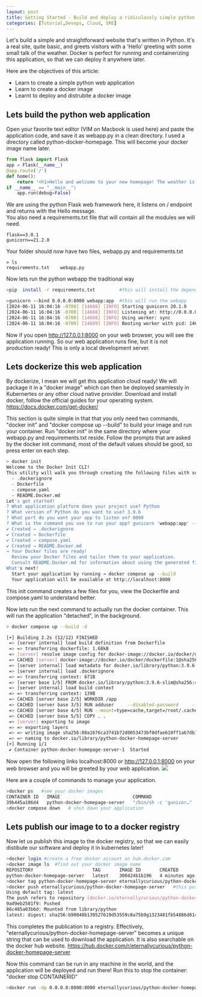 ```yaml
---
layout: post
title: Getting Started - Build and deploy a ridiculously simple python web application with Docker
categories: [Tutorial,Devops, Cloud, SRE]
---
```


Let's build a simple and straightforward website that's written in Python. It's a real site, quite basic, and greets visitors with a 'Hello’ greeting with some small talk of the weather. Docker is perfect for running and containerizing this application, so that we can deploy it anywhere later. 

Here are the objectives of this article: 
* Learn to create a simple python web application
* Learn to create a docker image 
* Learnt to deploy and distrubite a docker image

## Lets build the python web application
Open your favorite text editor (VIM on Macbook is used here) and paste the application code, and save it as webapp.py in a clean directory. I used a directory called python-docker-homepage. This will become your docker image name later.  
```python
from flask import Flask
app = Flask(__name__)
@app.route('/')
def home():
    return '<h1>Hello and welcome to your new homepage! The weather is lovely isnt it!</h1>'
if __name__ == "__main__":
    app.run(debug=False)
```
We are using the python Flask web framework here, it listens on / endpoint and returns with the Hello message.  
You also need a requirements.txt file that will contain all the modules we will need. 
```
flask==3.0.1
gunicorn==21.2.0
```
Your folder should now have two files, webapp.py and requirements.txt
```
> ls
requirements.txt	webapp.py
```
Now lets run the python webapp the traditional way
```bash
>pip  install -r requirements.txt         #this will install the dependencies  

>gunicorn --bind 0.0.0.0:8000 webapp:app  #this will run the webapp
[2024-06-11 16:04:16 -0700] [14688] [INFO] Starting gunicorn 20.1.0
[2024-06-11 16:04:16 -0700] [14688] [INFO] Listening at: http://0.0.0.0:8000 (14688)
[2024-06-11 16:04:16 -0700] [14688] [INFO] Using worker: sync
[2024-06-11 16:04:16 -0700] [14689] [INFO] Booting worker with pid: 14689
```
 Now if you open http://127.0.0.1:8000 on your web browser, you will see the application running. 
 So our web application runs fine, but it is not production ready!  This is only a local development server. 

## Lets dockerize this web application 


By dockerize, I mean we will get this application cloud ready! We will package it in a "docker image" which can then be deployed seamlessly in Kubernertes or any other cloud native provider. 
Download and install docker, follow the official guides for your operating system. https://docs.docker.com/get-docker/

This section is quite simple in that that you only need two commands, "docker init" and  "docker compose up --build" to build your image and run your container. 
Run "docker init" in the same directory where your webapp.py and requirements.txt reside. Follow the prompts that are asked by the docker init command, most of the default values should be good, so press enter on each step. 

```bash
> docker init
Welcome to the Docker Init CLI!
This utility will walk you through creating the following files with sensible defaults for your project:
  - .dockerignore
  - Dockerfile
  - compose.yaml
  - README.Docker.md
Let's get started!
? What application platform does your project use? Python
? What version of Python do you want to use? 3.9.6
? What port do you want your app to listen on? 8000
? What is the command you use to run your app? gunicorn 'webapp:app' --bind=0.0.0.0:8000
✔ Created → .dockerignore
✔ Created → Dockerfile
✔ Created → compose.yaml
✔ Created → README.Docker.md
→ Your Docker files are ready!
  Review your Docker files and tailor them to your application.
  Consult README.Docker.md for information about using the generated files.
What's next?
  Start your application by running → docker compose up --build
  Your application will be available at http://localhost:8000

```
This init command creates a few files for you, view the Dockerfile and compose.yaml to understand better. 

Now lets run the next command to actually run the docker container. This will run the application "detached", in the background. 

```bash
> docker compose up --build -d

[+] Building 2.2s (12/12) FINISHED                                                                                                                            docker:desktop-linux
 => [server internal] load build definition from Dockerfile                                                                                                                   0.0s
 => => transferring dockerfile: 1.68kB                                                                                                                                        0.0s
 => [server] resolve image config for docker-image://docker.io/docker/dockerfile:1                                                                                            1.4s
 => CACHED [server] docker-image://docker.io/docker/dockerfile:1@sha256:a57df69d0ea827fb726649162813635de6f17269be781f696fbfdf2d83dda33e                                      0.0s
 => [server internal] load metadata for docker.io/library/python:3.9.6-slim                                                                                                   0.6s
 => [server internal] load .dockerignore                                                                                                                                      0.0s
 => => transferring context: 671B                                                                                                                                             0.0s
 => [server base 1/5] FROM docker.io/library/python:3.9.6-slim@sha256:4115592fd52679fb3d9e8c513cae33ad3fdd64747b64d32b504419d7118bcd7c                                        0.0s
 => [server internal] load build context                                                                                                                                      0.0s
 => => transferring context: 139B                                                                                                                                             0.0s
 => CACHED [server base 2/5] WORKDIR /app                                                                                                                                     0.0s
 => CACHED [server base 3/5] RUN adduser     --disabled-password     --gecos ""     --home "/nonexistent"     --shell "/sbin/nologin"     --no-create-home     --uid "10001"  0.0s
 => CACHED [server base 4/5] RUN --mount=type=cache,target=/root/.cache/pip     --mount=type=bind,source=requirements.txt,target=requirements.txt     python -m pip install   0.0s
 => CACHED [server base 5/5] COPY . .                                                                                                                                         0.0s
 => [server] exporting to image                                                                                                                                               0.0s
 => => exporting layers                                                                                                                                                       0.0s
 => => writing image sha256:80a1676ca3741b72d0053473bf0dfae610ff1a67db15d5d195e5bef46dd0620b                                                                                  0.0s
 => => naming to docker.io/library/python-docker-homepage-server                                                                                                              0.0s
[+] Running 1/1
 ✔ Container python-docker-homepage-server-1  Started   

```
Now open the following links localhost:8000 or  http://127.0.0.1:8000 on your web browser and you will be greeted by your web application. 
![](/blog/images/hello-and-welcome-blog001.png)


Here are a couple of commands to manage your application. 
```bash
>docker ps   #see your docker images 
CONTAINER ID   IMAGE                           COMMAND                  CREATED          STATUS          PORTS      NAMES
39b445a106d4   python-docker-homepage-server   "/bin/sh -c 'gunicor…"   58 minutes ago   Up 2 minutes    0.0.0.0:8000->8000/tcp   python-docker-homepage-server-1
>docker compose down   # shut down your application 
```
## Lets publish our image to to a docker registry

Now let us publish this image to the docker registry, so that we can easily distibute  our software and deploy it in kubernetes later! 
```bash
>docker login #create a free docker account on hub.docker.com 
>docker image ls  #find out your docker image name 
REPOSITORY                      TAG       IMAGE ID       CREATED             SIZE
python-docker-homepage-server   latest    300424b1b196   4 minutes ago       124MB 
>docker tag python-docker-homepage-server eternallycurious/python-docker-homepage-server #docker tag imagename YOUR-USER-NAME/image-name
>docker push eternallycurious/python-docker-homepage-server   #this pushes to the repository                            
Using default tag: latest
The push refers to repository [docker.io/eternallycurious/python-docker-homepage-server]
9ad9eb2501f9: Pushed 
86c485a03b6d: Mounted from library/python 
latest: digest: sha256:b90048b139527619d53559c8a75b9g1323481fb54886d8142b8a3956754eb408 size: 2202
```
This completes the publication to a registry. Effectively, "eternallycurious/python-docker-homepage-server" becomes a unique string that can be used to download the application. It is also searchable on the docker hub website. https://hub.docker.com/r/eternallycurious/python-docker-homepage-server 

Now this command can be run in any machine in the world, and the application will be deployed and run there! Run this to stop the container: "docker stop CONTAINERID"

```bash
>docker run -dp 0.0.0.0:8000:8000 eternallycurious/python-docker-homepage-server
```




